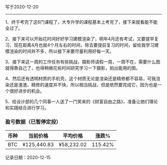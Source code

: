 写于2020-12-20

-----
1、终于考完了这6门课程了，大专升学的课程基本上考完了，接下来就看能不能全过了。

2、接下来可以开始花时间好好学习建模渲染了，明年4月还有考试，又要提早复习，现在距离4月也就4个月左右的时间，除去要提前复习的时间，留给我学习建模渲染的时间并不多，所以接下来要尽量利用好每一天。

3、接下来这一周的工作任务有些挑战，摄影师请假一周，一周不在，需要什么图就得靠自己了，也得稍微花些时间研究学习一下摄影，拍出能用的图。

4、然后还有透明材质的手机壳，这个材质无论是渲染还是精修都不容易，可我渲染还是渣渣，精修的速度并不快，所以相当挑战，但是依然要完成它，因为也是一个很好进步的机会。

5、给设计部的几个同事一人送了一门笑来的《财富自由之路》，准备让她们理论和实践结合进行学习。

### 盈亏数据（已暂停定投）

| 币种 | 当前价格 | 平均价格 |  涨跌%  |  
| :--: | :----------: | :----------: | :-----: |
| BTC  |  ¥125,440.83  |   ¥58,232.02  | 115.42% |

记录日期：2020-12-15

